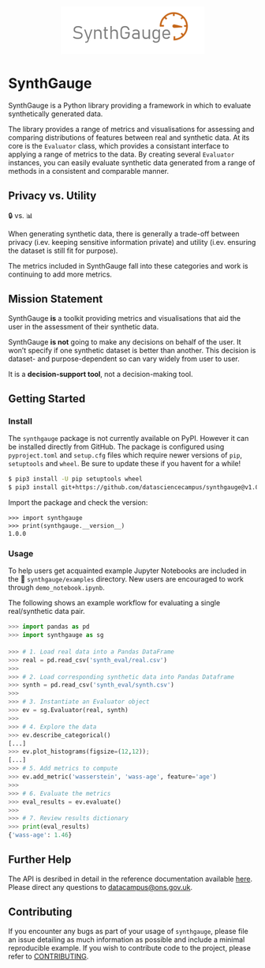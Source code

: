 <p align="center">
  <img src="images/logo.png" />
</p>

# SynthGauge

SynthGauge is a Python library providing a framework in which to evaluate
synthetically generated data.

The library provides a range of metrics and visualisations for assessing and
comparing distributions of features between real and synthetic data. At its
core is the `Evaluator` class, which provides a consistant interface to
applying a range of metrics to the data. By creating several `Evaluator`
instances, you can easily evaluate synthetic data generated from a range of
methods in a consistent and comparable manner.

## Privacy vs. Utility
:lock: vs. :bar_chart:

When generating synthetic data, there is generally a trade-off between privacy
(i.ev. keeping sensitive information private) and utility (i.ev. ensuring the
dataset is still fit for purpose).

The metrics included in SynthGauge fall into these categories and work is
continuing to add more metrics.

## Mission Statement

SynthGauge **is** a toolkit providing metrics and visualisations that aid the
user in the assessment of their synthetic data.

SynthGauge **is not** going to make any decisions on behalf of the user. It
won’t specify if one synthetic dataset is better than another. This decision is
dataset- and purpose-dependent so can vary widely from user to user.

It is a **decision-support tool**, not a decision-making tool.

## Getting Started

### Install

The ``synthgauge`` package is not currently available on PyPI. However it can
be installed directly from GitHub. The package is configured using
`pyproject.toml` and `setup.cfg` files which require newer versions of `pip`,
`setuptools` and `wheel`. Be sure to update these if you havent for a while!

```bash
$ pip3 install -U pip setuptools wheel
$ pip3 install git+https://github.com/datasciencecampus/synthgauge@v1.0.0
```

Import the package and check the version:

```
>>> import synthgauge
>>> print(synthgauge.__version__)
1.0.0
```
### Usage
To help users get acquainted example Jupyter Notebooks are included in the
:open_file_folder: `synthgauge/examples` directory. New users are encouraged to
work through `demo_notebook.ipynb`.

The following shows an example workflow for evaluating a single real/synthetic
data pair.

```python
>>> import pandas as pd
>>> import synthgauge as sg

>>> # 1. Load real data into a Pandas DataFrame
>>> real = pd.read_csv('synth_eval/real.csv')
>>>
>>> # 2. Load corresponding synthetic data into Pandas Dataframe
>>> synth = pd.read_csv('synth_eval/synth.csv')
>>>
>>> # 3. Instantiate an Evaluator object
>>> ev = sg.Evaluator(real, synth)
>>>
>>> # 4. Explore the data
>>> ev.describe_categorical()
[...]
>>> ev.plot_histograms(figsize=(12,12));
[...]
>>> # 5. Add metrics to compute
>>> ev.add_metric('wasserstein', 'wass-age', feature='age')
>>>
>>> # 6. Evaluate the metrics
>>> eval_results = ev.evaluate()
>>>
>>> # 7. Review results dictionary
>>> print(eval_results)
{'wass-age': 1.46}

```

## Further Help

The API is desribed in detail in the reference documentation available
[here](https://datasciencecampus.github.io/synthgauge/). Please direct any
questions to [datacampus@ons.gov.uk](mailto:datacampus@ons.gov.uk).

## Contributing

If you encounter any bugs as part of your usage of `synthgauge`, please file an
issue detailing as much information as possible and include a minimal
reproducible example. If you wish to contribute code to the project, please
refer to [CONTRIBUTING](CONTRIBUTING.md).
